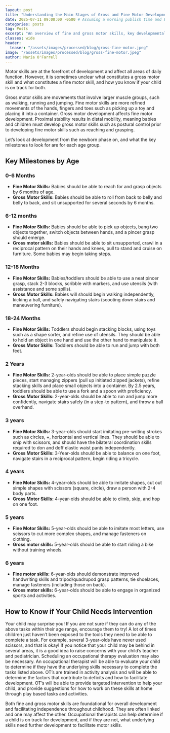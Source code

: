 ```yaml
---
layout: post
title: "Understanding the Main Stages of Gross and Fine Motor Development"
date: 2025-07-11 09:00:00 -0500 # Assuming a morning publish time and EST for November
categories: posts
tag: Posts
excerpt: "An overview of fine and gross motor skills, key developmental milestones from 0 months to 6 years, and guidance on when to seek intervention if you have concerns about your child's motor development."
classes: wide
header:
  teaser: "/assets/images/processed/blog/gross-fine-motor.jpeg" 
image: "/assets/images/processed/blog/gross-fine-motor.jpeg" 
author: Maria O'Farrell
---
```


Motor skills are at the forefront of development and affect all areas of daily function. However, it is sometimes unclear what constitutes a gross motor skill and what constitutes a fine motor skill, and how you know if your child is on track for both.

Gross motor skills are movements that involve larger muscle groups, such as walking, running and jumping. Fine motor skills are more refined movements of the hands, fingers and toes such as picking up a toy and placing it into a container. Gross motor development affects fine motor development. Proximal stability results in distal mobility, meaning babies and children must develop gross motor skills such as postural control prior to developing fine motor skills such as reaching and grasping.

Let’s look at development from the newborn phase on, and what the key milestones to look for are for each age group.

## Key Milestones by Age

### 0-6 Months
* **Fine Motor Skills:** Babies should be able to reach for and grasp objects by 6 months of age.
* **Gross Motor Skills:** Babies should be able to roll from back to belly and belly to back, and sit unsupported for several seconds by 6 months.

### 6-12 months
* **Fine Motor Skills:** Babies should be able to pick up objects, bang two objects together, switch objects between hands, and a pincer grasp should emerge.
* **Gross motor skills:** Babies should be able to sit unsupported, crawl in a reciprocal pattern on their hands and knees, pull to stand and cruise on furniture. Some babies may begin taking steps.

### 12-18 Months
* **Fine Motor Skills:** Babies/toddlers should be able to use a neat pincer grasp, stack 2-3 blocks, scribble with markers, and use utensils (with assistance and some spills).
* **Gross Motor Skills:** Babies will should begin walking independently, kicking a ball, and safely navigating stairs (scooting down stairs and maneuvering furniture).

### 18-24 Months
* **Fine Motor Skills:** Toddlers should begin stacking blocks, using toys such as a shape sorter, and refine use of utensils. They should be able to hold an object in one hand and use the other hand to manipulate it.
* **Gross Motor Skills:** Toddlers should be able to run and jump with both feet.

### 2 Years
* **Fine Motor Skills:** 2-year-olds should be able to place simple puzzle pieces, start managing zippers (pull up initiated zipped jackets), refine stacking skills and place small objects into a container. By 2.5 years, toddlers should be able to use a fork and a spoon with proficiency.
* **Gross Motor Skills:** 2-year-olds should be able to run and jump more confidently, navigate stairs safely (in a step-to pattern), and throw a ball overhand.

### 3 years
* **Fine Motor Skills:** 3-year-olds should start imitating pre-writing strokes such as circles, +, horizontal and vertical lines. They should be able to snip with scissors, and should have the bilateral coordination skills required to don and doff elastic waist pants independently.
* **Gross Motor Skills:** 3-Year-olds should be able to balance on one foot, navigate stairs in a reciprocal pattern, begin riding a tricycle.

### 4 years
* **Fine Motor Skills:** 4-year-olds should be able to imitate shapes, cut out simple shapes with scissors (square, circle), draw a person with 2-4 body parts.
* **Gross Motor Skills:** 4-year-olds should be able to climb, skip, and hop on one foot.

### 5 years
* **Fine Motor Skills:** 5-year-olds should be able to imitate most letters, use scissors to cut more complex shapes, and manage fasteners on clothing.
* **Gross motor skills:** 5-year-olds should be able to start riding a bike without training wheels.

### 6 years
* **Fine motor skills:** 6-year-olds should demonstrate improved handwriting skills and tripod/quadrupod grasp patterns, tie shoelaces, manage fasteners (including those on back).
* **Gross motor skills:** 6-year-olds should be able to engage in organized sports and activities.

## How to Know if Your Child Needs Intervention

Your child may surprise you! If you are not sure if they can do any of the above tasks within their age range, encourage them to try! A lot of times children just haven’t been exposed to the tools they need to be able to complete a task. For example, several 3-year-olds have never used scissors, and that is okay! If you notice that your child may be behind in several areas, it is a good idea to raise concerns with your child’s teacher and pediatrician. Scheduling an occupational therapy evaluation may also be necessary. An occupational therapist will be able to evaluate your child to determine if they have the underlying skills necessary to complete the tasks listed above. OT’s are trained in activity analysis and will be able to determine the factors that contribute to deficits and how to facilitate development. OT’s will be able to provide targeted intervention to help your child, and provide suggestions for how to work on these skills at home through play based tasks and activities.

Both fine and gross motor skills are foundational for overall development and facilitating independence throughout childhood. They are often linked and one may affect the other. Occupational therapists can help determine if a child is on track for development, and if they are not, what underlying skills need further development to facilitate motor skills.
